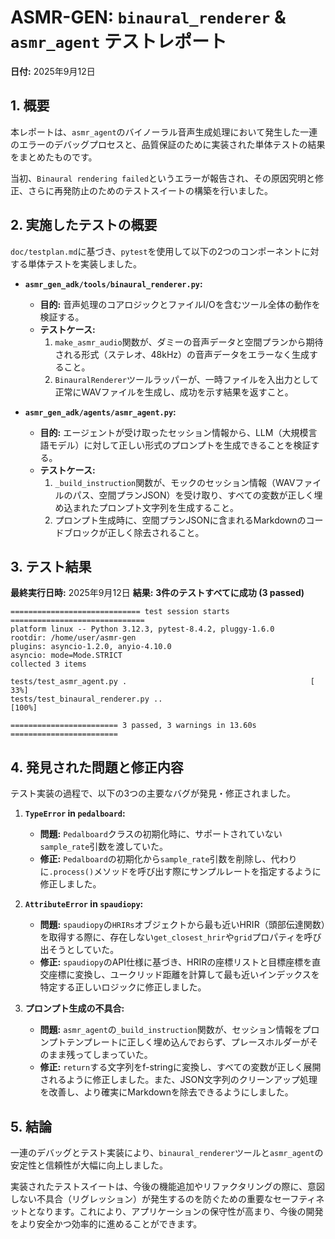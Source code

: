 # ASMR-GEN: `binaural_renderer` & `asmr_agent` テストレポート

**日付:** 2025年9月12日

## 1. 概要

本レポートは、`asmr_agent`のバイノーラル音声生成処理において発生した一連のエラーのデバッグプロセスと、品質保証のために実装された単体テストの結果をまとめたものです。

当初、`Binaural rendering failed`というエラーが報告され、その原因究明と修正、さらに再発防止のためのテストスイートの構築を行いました。

## 2. 実施したテストの概要

`doc/testplan.md`に基づき、`pytest`を使用して以下の2つのコンポーネントに対する単体テストを実装しました。

*   **`asmr_gen_adk/tools/binaural_renderer.py`:**
    *   **目的:** 音声処理のコアロジックとファイルI/Oを含むツール全体の動作を検証する。
    *   **テストケース:**
        1.  `make_asmr_audio`関数が、ダミーの音声データと空間プランから期待される形式（ステレオ、48kHz）の音声データをエラーなく生成すること。
        2.  `BinauralRenderer`ツールラッパーが、一時ファイルを入出力として正常にWAVファイルを生成し、成功を示す結果を返すこと。

*   **`asmr_gen_adk/agents/asmr_agent.py`:**
    *   **目的:** エージェントが受け取ったセッション情報から、LLM（大規模言語モデル）に対して正しい形式のプロンプトを生成できることを検証する。
    *   **テストケース:**
        1.  `_build_instruction`関数が、モックのセッション情報（WAVファイルのパス、空間プランJSON）を受け取り、すべての変数が正しく埋め込まれたプロンプト文字列を生成すること。
        2.  プロンプト生成時に、空間プランJSONに含まれるMarkdownのコードブロックが正しく除去されること。

## 3. テスト結果

**最終実行日時:** 2025年9月12日
**結果:** **3件のテストすべてに成功 (3 passed)**

```
============================= test session starts ==============================
platform linux -- Python 3.12.3, pytest-8.4.2, pluggy-1.6.0
rootdir: /home/user/asmr-gen
plugins: asyncio-1.2.0, anyio-4.10.0
asyncio: mode=Mode.STRICT
collected 3 items

tests/test_asmr_agent.py .                                         [ 33%]
tests/test_binaural_renderer.py ..                                 [100%]

======================== 3 passed, 3 warnings in 13.60s ========================
```

## 4. 発見された問題と修正内容

テスト実装の過程で、以下の3つの主要なバグが発見・修正されました。

1.  **`TypeError` in `pedalboard`:**
    *   **問題:** `Pedalboard`クラスの初期化時に、サポートされていない`sample_rate`引数を渡していた。
    *   **修正:** `Pedalboard`の初期化から`sample_rate`引数を削除し、代わりに`.process()`メソッドを呼び出す際にサンプルレートを指定するように修正しました。

2.  **`AttributeError` in `spaudiopy`:**
    *   **問題:** `spaudiopy`の`HRIRs`オブジェクトから最も近いHRIR（頭部伝達関数）を取得する際に、存在しない`get_closest_hrir`や`grid`プロパティを呼び出そうとしていた。
    *   **修正:** `spaudiopy`のAPI仕様に基づき、HRIRの座標リストと目標座標を直交座標に変換し、ユークリッド距離を計算して最も近いインデックスを特定する正しいロジックに修正しました。

3.  **プロンプト生成の不具合:**
    *   **問題:** `asmr_agent`の`_build_instruction`関数が、セッション情報をプロンプトテンプレートに正しく埋め込んでおらず、プレースホルダーがそのまま残ってしまっていた。
    *   **修正:** `return`する文字列をf-stringに変換し、すべての変数が正しく展開されるように修正しました。また、JSON文字列のクリーンアップ処理を改善し、より確実にMarkdownを除去できるようにしました。

## 5. 結論

一連のデバッグとテスト実装により、`binaural_renderer`ツールと`asmr_agent`の安定性と信頼性が大幅に向上しました。

実装されたテストスイートは、今後の機能追加やリファクタリングの際に、意図しない不具合（リグレッション）が発生するのを防ぐための重要なセーフティネットとなります。これにより、アプリケーションの保守性が高まり、今後の開発をより安全かつ効率的に進めることができます。
